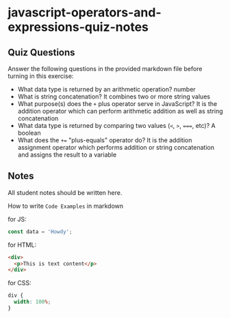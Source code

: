 # javascript-operators-and-expressions-quiz-notes

## Quiz Questions

Answer the following questions in the provided markdown file before turning in this exercise:

- What data type is returned by an arithmetic operation?
  number
- What is string concatenation?
  It combines two or more string values
- What purpose(s) does the `+` plus operator serve in JavaScript?
  It is the addition operator which can perform arithmetic addition as well as string concatenation
- What data type is returned by comparing two values (`<`, `>`, `===`, etc)?
  A boolean
- What does the `+=` "plus-equals" operator do?
  It is the addition assignment operator which performs addition or string concatenation and assigns the result to a variable

## Notes

All student notes should be written here.

How to write `Code Examples` in markdown

for JS:

```javascript
const data = 'Howdy';
```

for HTML:

```html
<div>
  <p>This is text content</p>
</div>
```

for CSS:

```css
div {
  width: 100%;
}
```
